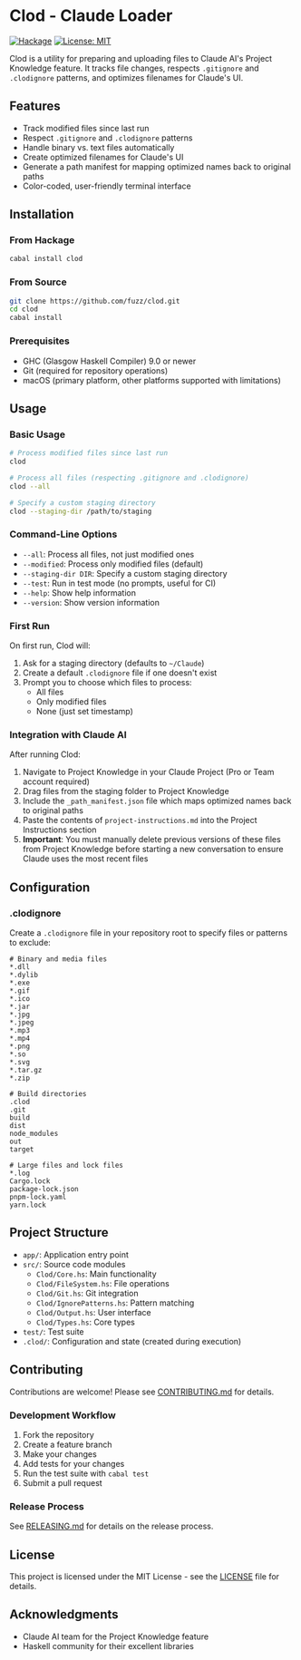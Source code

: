 # Clod - Claude Loader

[![Hackage](https://img.shields.io/hackage/v/clod.svg)](https://hackage.haskell.org/package/clod)
[![License: MIT](https://img.shields.io/badge/License-MIT-yellow.svg)](https://opensource.org/licenses/MIT)

Clod is a utility for preparing and uploading files to Claude AI's Project Knowledge feature. It tracks file changes, respects `.gitignore` and `.clodignore` patterns, and optimizes filenames for Claude's UI.

## Features

- Track modified files since last run
- Respect `.gitignore` and `.clodignore` patterns
- Handle binary vs. text files automatically
- Create optimized filenames for Claude's UI
- Generate a path manifest for mapping optimized names back to original paths
- Color-coded, user-friendly terminal interface

## Installation

### From Hackage

```bash
cabal install clod
```

### From Source

```bash
git clone https://github.com/fuzz/clod.git
cd clod
cabal install
```

### Prerequisites

- GHC (Glasgow Haskell Compiler) 9.0 or newer
- Git (required for repository operations)
- macOS (primary platform, other platforms supported with limitations)

## Usage

### Basic Usage

```bash
# Process modified files since last run
clod

# Process all files (respecting .gitignore and .clodignore)
clod --all

# Specify a custom staging directory
clod --staging-dir /path/to/staging
```

### Command-Line Options

- `--all`: Process all files, not just modified ones
- `--modified`: Process only modified files (default)
- `--staging-dir DIR`: Specify a custom staging directory
- `--test`: Run in test mode (no prompts, useful for CI)
- `--help`: Show help information
- `--version`: Show version information

### First Run

On first run, Clod will:

1. Ask for a staging directory (defaults to `~/Claude`)
2. Create a default `.clodignore` file if one doesn't exist
3. Prompt you to choose which files to process:
   - All files
   - Only modified files
   - None (just set timestamp)

### Integration with Claude AI

After running Clod:

1. Navigate to Project Knowledge in your Claude Project (Pro or Team account required)
2. Drag files from the staging folder to Project Knowledge
3. Include the `_path_manifest.json` file which maps optimized names back to original paths
4. Paste the contents of `project-instructions.md` into the Project Instructions section
5. **Important**: You must manually delete previous versions of these files from Project Knowledge before starting a new conversation to ensure Claude uses the most recent files

## Configuration

### .clodignore

Create a `.clodignore` file in your repository root to specify files or patterns to exclude:

```
# Binary and media files
*.dll
*.dylib
*.exe
*.gif
*.ico
*.jar
*.jpg
*.jpeg
*.mp3
*.mp4
*.png
*.so
*.svg
*.tar.gz
*.zip

# Build directories
.clod
.git
build
dist
node_modules
out
target

# Large files and lock files
*.log
Cargo.lock
package-lock.json
pnpm-lock.yaml
yarn.lock
```

## Project Structure

- `app/`: Application entry point
- `src/`: Source code modules
  - `Clod/Core.hs`: Main functionality
  - `Clod/FileSystem.hs`: File operations
  - `Clod/Git.hs`: Git integration
  - `Clod/IgnorePatterns.hs`: Pattern matching
  - `Clod/Output.hs`: User interface
  - `Clod/Types.hs`: Core types
- `test/`: Test suite
- `.clod/`: Configuration and state (created during execution)

## Contributing

Contributions are welcome! Please see [CONTRIBUTING.md](CONTRIBUTING.md) for details.

### Development Workflow

1. Fork the repository
2. Create a feature branch
3. Make your changes
4. Add tests for your changes
5. Run the test suite with `cabal test`
6. Submit a pull request

### Release Process

See [RELEASING.md](RELEASING.md) for details on the release process.

## License

This project is licensed under the MIT License - see the [LICENSE](LICENSE) file for details.

## Acknowledgments

- Claude AI team for the Project Knowledge feature
- Haskell community for their excellent libraries
